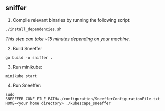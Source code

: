 ## sniffer

1. Compile relevant binaries by running the following script:

```sh
./install_dependencies.sh
```

<i>This step can take ~15 minutes depending on your machine.</i>

2. Build Sneeffer

```
go build -o sniffer .
```

3. Run minikube:

```
minikube start
```

4. Run Sneeffer:

```
sudo SNEEFFER_CONF_FILE_PATH=./configuration/SneefferConfigurationFile.txt HOME=<your home directory> ./kubescape_sneeffer
```